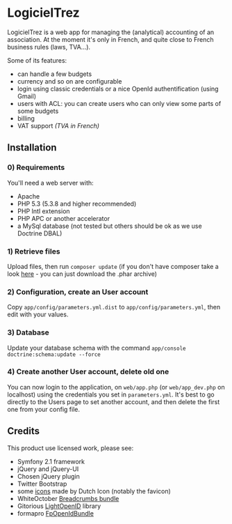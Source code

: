 # LogicielTrez #

LogicielTrez is a web app for managing the (analytical) accounting of an association.
At the moment it's only in French, and quite close to French business rules (laws, TVA...).

Some of its features:
* can handle a few budgets
* currency and so on are configurable
* login using classic credentials or a nice OpenId authentification (using Gmail)
* users with ACL: you can create users who can only view some parts of some budgets
* billing
* VAT support _(TVA in French)_

## Installation ##

### 0) Requirements

You'll need a web server with:
* Apache
* PHP 5.3 (5.3.8 and higher recommended)
* PHP Intl extension
* PHP APC or another accelerator
* a MySql database (not tested but others should be ok as we use Doctrine DBAL)

### 1) Retrieve files

Upload files, then run ```composer update``` (if you don't have composer take a look [here](http://getcomposer.org) - you can just download the .phar archive)

### 2) Configuration, create an User account

Copy ```app/config/parameters.yml.dist``` to ```app/config/parameters.yml```, then edit with your values.

### 3) Database

Update your database schema with the command ```app/console doctrine:schema:update --force```

### 4) Create another User account, delete old one

You can now login to the application, on ```web/app.php``` (or ```web/app_dev.php``` on localhost) using the credentials you set in ```parameters.yml```. It's best to go directly to the Users page to set another account, and then delete the first one from your config file.

## Credits ##

This product use licensed work, please see:
 * Symfony 2.1 framework
 * jQuery and jQuery-UI
 * Chosen jQuery plugin
 * Twitter Bootstrap
 * some [icons](http://www.smashingmagazine.com/2012/11/11/dutch-icon-set-smashing-edition/) made by Dutch Icon (notably the favicon)
 * WhiteOctober [Breadcrumbs bundle](https://github.com/whiteoctober/BreadcrumbsBundle)
 * Gitorious [LightOpenID](https://gitorious.org/lightopenid) library
 * formapro [FpOpenIdBundle](https://github.com/formapro/FpOpenIdBundle)
